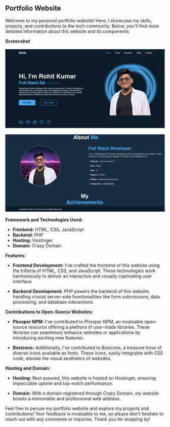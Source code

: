 ## Portfolio Website

Welcome to my personal portfolio website! Here, I showcase my skills, projects, and contributions to the tech community. Below, you'll find more detailed information about this website and its components:

**Screenshot** <br> <br>
<img src="./Screenshot/Home_Page.png" > <br> <br> 
<img src="./Screenshot/About.png" >

**Framework and Technologies Used:**
- **Frontend:** HTML, CSS, JavaScript
- **Backend:** PHP
- **Hosting:** Hostinger
- **Domain:** Crazy Domain

**Features:**
- **Frontend Development:** I've crafted the frontend of this website using the trifecta of HTML, CSS, and JavaScript. These technologies work harmoniously to deliver an interactive and visually captivating user interface.
  
- **Backend Development:** PHP powers the backend of this website, handling crucial server-side functionalities like form submissions, data processing, and database interactions.

**Contributions to Open-Source Websites:**
- **Phosper NPM:** I've contributed to Phosper NPM, an invaluable open-source resource offering a plethora of user-made libraries. These libraries can seamlessly enhance websites or applications by introducing exciting new features.
  
- **Boxicons:** Additionally, I've contributed to Boxicons, a treasure trove of diverse icons available as fonts. These icons, easily integrable with CSS code, elevate the visual aesthetics of websites.

**Hosting and Domain:**
- **Hosting:** Rest assured, this website is hosted on Hostinger, ensuring impeccable uptime and top-notch performance.
  
- **Domain:** With a domain registered through Crazy Domain, my website boasts a memorable and professional web address.

Feel free to peruse my portfolio website and explore my projects and contributions! Your feedback is invaluable to me, so please don't hesitate to reach out with any comments or inquiries. Thank you for stopping by!
